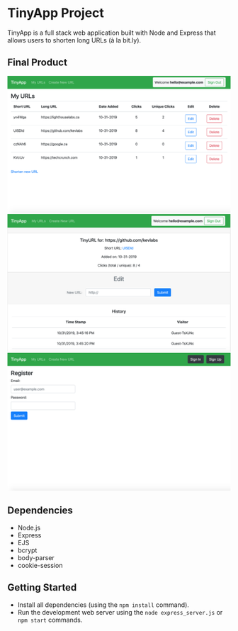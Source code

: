 # TinyApp Project

TinyApp is a full stack web application built with Node and Express that allows users to shorten long URLs (à la bit.ly).

## Final Product

!["Screenshot of the main URLs page"](https://github.com/kevlabs/tinyapp/blob/master/docs/url-all-page.png)
!["Screenshot of an individual URL page"](https://github.com/kevlabs/tinyapp/blob/master/docs/url-single-page.png)
!["Screenshot of the register page"](https://github.com/kevlabs/tinyapp/blob/master/docs/registration-page.png)

## Dependencies

- Node.js
- Express
- EJS
- bcrypt
- body-parser
- cookie-session

## Getting Started

- Install all dependencies (using the `npm install` command).
- Run the development web server using the `node express_server.js` or `npm start` commands.